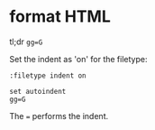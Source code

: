 # format HTML

tl;dr `gg=G`

Set the indent as 'on' for the filetype:

```
:filetype indent on  
```

```
set autoindent  
gg=G  
```

The `=` performs the indent.
